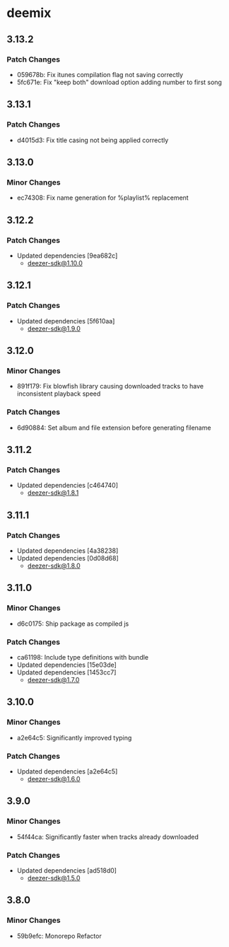 # deemix

## 3.13.2

### Patch Changes

- 059678b: Fix itunes compilation flag not saving correctly
- 5fc671e: Fix "keep both" download option adding number to first song

## 3.13.1

### Patch Changes

- d4015d3: Fix title casing not being applied correctly

## 3.13.0

### Minor Changes

- ec74308: Fix name generation for %playlist% replacement

## 3.12.2

### Patch Changes

- Updated dependencies [9ea682c]
  - deezer-sdk@1.10.0

## 3.12.1

### Patch Changes

- Updated dependencies [5f610aa]
  - deezer-sdk@1.9.0

## 3.12.0

### Minor Changes

- 891f179: Fix blowfish library causing downloaded tracks to have inconsistent playback speed

### Patch Changes

- 6d90884: Set album and file extension before generating filename

## 3.11.2

### Patch Changes

- Updated dependencies [c464740]
  - deezer-sdk@1.8.1

## 3.11.1

### Patch Changes

- Updated dependencies [4a38238]
- Updated dependencies [0d08d68]
  - deezer-sdk@1.8.0

## 3.11.0

### Minor Changes

- d6c0175: Ship package as compiled js

### Patch Changes

- ca61198: Include type definitions with bundle
- Updated dependencies [15e03de]
- Updated dependencies [1453cc7]
  - deezer-sdk@1.7.0

## 3.10.0

### Minor Changes

- a2e64c5: Significantly improved typing

### Patch Changes

- Updated dependencies [a2e64c5]
  - deezer-sdk@1.6.0

## 3.9.0

### Minor Changes

- 54f44ca: Significantly faster when tracks already downloaded

### Patch Changes

- Updated dependencies [ad518d0]
  - deezer-sdk@1.5.0

## 3.8.0

### Minor Changes

- 59b9efc: Monorepo Refactor

